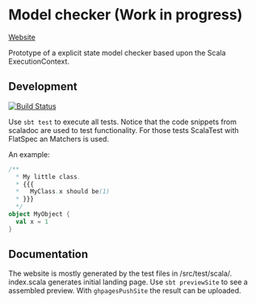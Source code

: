 # Model checker (Work in progress)

[Website](http://jentsch.berlin/modelchecker/latest/api/ecspec/index.html)

Prototype of a explicit state model checker based upon the Scala ExecutionContext.

## Development

[![Build Status](https://travis-ci.org/Jentsch/modelchecker.svg?branch=master)](https://travis-ci.org/Jentsch/modelchecker)

Use `sbt test` to execute all tests. Notice that the code snippets from scaladoc are used to test functionality. For those tests ScalaTest with FlatSpec an Matchers is used.

An example:

```scala
/**
  * My little class. 
  * {{{
  *   MyClass.x should be(1)
  * }}}
  */
object MyObject {
  val x = 1
}
```

## Documentation

The website is mostly generated by the test files in /src/test/scala/. index.scala generates initial landing page. Use `sbt previewSite` to see a assembled preview. With `ghpagesPushSite` the result can be uploaded.
